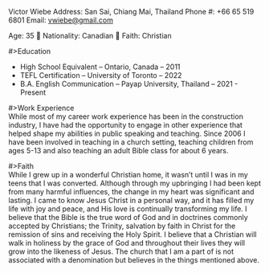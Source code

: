 Victor Wiebe
Address: San Sai, Chiang Mai, Thailand
Phone #: +66 65 519 6801
Email: vwiebe@gmail.com

Age: 35 	  	Nationality: Canadian	 		 Faith: Christian

#>Education
* High School Equivalent – Ontario, Canada – 2011
* TEFL Certification – University of Toronto – 2022
* B.A. English Communication – Payap University, Thailand – 2021 - Present

#>Work Experience<br/>
While most of my career work experience has been in the construction industry, I have had the opportunity to engage in other experience that helped shape my abilities in public speaking and teaching. Since 2006 I have been involved in teaching in a church setting, teaching children from ages 5-13 and also teaching an adult Bible class for about 6 years.

#>Faith<br/>
While I grew up in a wonderful Christian home, it wasn’t until I was in my teens that I was converted. Although through my upbringing I had been kept from many harmful influences, the change in my heart was significant and lasting. I came to know Jesus Christ in a personal way, and it has filled my life with joy and peace, and His love is continually transforming my life.
I believe that the Bible is the true word of God and in doctrines commonly accepted by Christians; the Trinity, salvation by faith in Christ for the remission of sins and receiving the Holy Spirit. I believe that a Christian will walk in holiness by the grace of God and throughout their lives they will grow into the likeness of Jesus.
The church that I am a part of is not associated with a denomination but believes in the things mentioned above.
